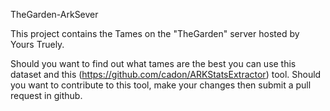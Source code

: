 TheGarden-ArkSever

This project contains the Tames on the "TheGarden" server hosted by Yours Truely. 

Should you want to find out what tames are the best you can use this dataset and this (https://github.com/cadon/ARKStatsExtractor) tool. Should you want to contribute to this tool, make your changes then submit a pull request in github.

